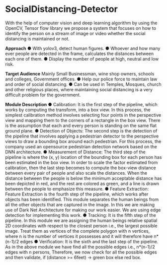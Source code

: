 # SocialDistancing-Detector


With the help of computer vision and deep learning algorithm by using the
OpenCV, Tensor flow library we propose a system that focuses on how to
identify the person on a stream of image or video whether the social distancing
is maintained or not.

<b>Approach</b>
● With yolov3, detect human figures.
● Whoever and how many ever people are detected in the frame,
calculates the distances between each one of them.
● Display the number of people at high, neutral and low risk.

<b>Target Audience</b>
Mainly Small Businessman, wine shop owners, schools and colleges,
Government offices.
● Help our police force to maintain law and order of social distancing.
● Can be used in Temples, Mosques, church and other religious places,
where maintaining social distancing is a very difficult problem for the
government.

<b>Module Description</b>
● Calibration: It is the first step of the pipeline, which works by computing
the transform, into a box view. In this process, the simplest calibration
method involves selecting four points in the perspective view and
mapping them to the corners of a rectangle in the box view. There is the
assumption that each and every person is standing on the same flat
ground plane.
● Detection of Objects: The second step is the detection of the pipeline
that involves applying a pedestrian detector to the perspective views to
draw a bounding box around each pedestrian. For this process, the
company used an opensource pedestrian detection network based on
the DNN architecture.
● Measurement of Distance: The third step of the pipeline is where the
(x, y) location of the bounding box for each person has been estimated
in the box view. In order to scale the factor estimated from calibration,
then the last step becomes to compute the box-view distance between
every pair of people and also scale the distances. When the distance
between the people is below the minimum acceptable distance has been
depicted in red, and the rest are colored as green, and a line is drawn
between the people to emphasize this measure.
● Feature Extraction: Feature Extraction is the fourth step of the
pipeline, which works after objects has been identified. This module
separates the human beings from all the other objects that are captured
in the image. In this we are making use of Dark Net Architecture for
making our work easier. We are using edge detection for implementing
this work.
● Tracking: It is the fifth step of the pipeline. In this module we are
assigning the human beings relative spatial 2D coordinates with respect
to the closest person i.e., the largest possible image. Treat them as
vertices of the complete polygon with n vertices, where n is the number
of vertices it possesses and it will therefore have n*(n-1)/2 edges 
● Verification: It is the sixth and the last step of the pipeline. As in the
above module we have find all the possible edges i.e., n*(n-1)/2 edges
with n persons, Therefore, we now check for all the possible edges and
then validate, if (distance >= 6feet) -> green box else red box.
